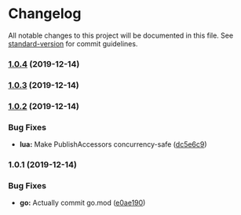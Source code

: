 # Changelog

All notable changes to this project will be documented in this file. See [standard-version](https://github.com/conventional-changelog/standard-version) for commit guidelines.

### [1.0.4](https://github.com/tsal/ataxia-go/compare/v1.0.3...v1.0.4) (2019-12-14)

### [1.0.3](https://github.com/tsal/ataxia-go/compare/v1.0.2...v1.0.3) (2019-12-14)

### [1.0.2](https://github.com/tsal/ataxia-go/compare/v1.0.1...v1.0.2) (2019-12-14)


### Bug Fixes

* **lua:** Make PublishAccessors concurrency-safe ([dc5e6c9](https://github.com/tsal/ataxia-go/commit/dc5e6c9b719fdafaf1b93254eb4a183427d19bd6))

### 1.0.1 (2019-12-14)


### Bug Fixes

* **go:** Actually commit go.mod ([e0ae190](https://github.com/tsal/ataxia-go/commit/e0ae19036587ac00e5d804aa2b26e47b12c7e8e5))
